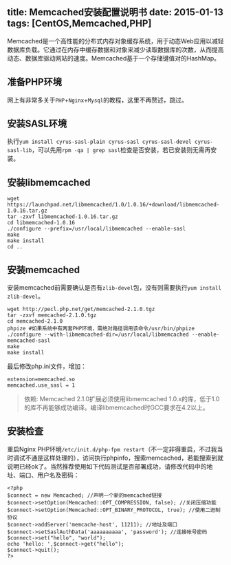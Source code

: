 title: Memcached安装配置说明书
date: 2015-01-13
tags: [CentOS,Memcached,PHP]
---
Memcached是一个高性能的分布式内存对象缓存系统，用于动态Web应用以减轻数据库负载。它通过在内存中缓存数据和对象来减少读取数据库的次数，从而提高动态、数据库驱动网站的速度。Memcached基于一个存储键值对的HashMap。

<!--more-->
## 准备PHP环境
网上有非常多关于`PHP`+`Nginx`+`Mysql`的教程，这里不再赘述，跳过。

## 安装SASL环境
执行`yum install cyrus-sasl-plain cyrus-sasl cyrus-sasl-devel cyrus-sasl-lib`，可以先用`rpm -qa | grep sasl`检查是否安装，若已安装则无需再安装。

## 安装libmemcached
```
wget https://launchpad.net/libmemcached/1.0/1.0.16/+download/libmemcached-1.0.16.tar.gz
tar -zxvf libmemcached-1.0.16.tar.gz
cd libmemcached-1.0.16
./configure --prefix=/usr/local/libmemcached --enable-sasl
make
make install
cd ..
```

## 安装memcached
安装memcached前需要确认是否有`zlib-devel`包，没有则需要执行`yum install zlib-devel`。
```
wget http://pecl.php.net/get/memcached-2.1.0.tgz
tar -zxvf memcached-2.1.0.tgz
cd memcached-2.1.0
phpize #如果系统中有两套PHP环境，需绝对路径调用该命令/usr/bin/phpize
./configure --with-libmemcached-dir=/usr/local/libmemcached --enable-memcached-sasl
make
make install
```

最后修改php.ini文件，增加：
```
extension=memcached.so
memcached.use_sasl = 1
```

>依赖: Memcached 2.1.0扩展必须使用libmemcached 1.0.x的库，低于1.0的库不再能够成功编译。编译libmemcached时GCC要求在4.2以上。

## 安装检查
重启Nginx PHP环境`/etc/init.d/php-fpm restart`（不一定非得重启，不过我当时调试不通是这样处理的），访问执行phpinfo，搜索memcached，若能搜索到就说明已经ok了。当然推荐使用如下代码测试是否部署成功，请修改代码中的地址、端口、用户名及密码：
```
<?php
$connect = new Memcached; //声明一个新的memcached链接
$connect->setOption(Memcached::OPT_COMPRESSION, false); //关闭压缩功能
$connect->setOption(Memcached::OPT_BINARY_PROTOCOL, true); //使用二进制协议
$connect->addServer('memcache-host', 11211); //地址及端口
$connect->setSaslAuthData('aaaaaaaaaa', 'password'); //连接帐号密码
$connect->set("hello", "world");
echo 'hello: ',$connect->get("hello");
$connect->quit();
?>
```
